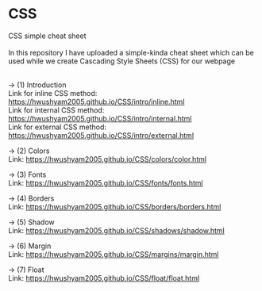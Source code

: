 # CSS
CSS simple cheat sheet
<br>
<br>
In this repository I have uploaded a simple-kinda cheat sheet which can be used while we create Cascading Style Sheets (CSS) for our webpage
<br>
<br>

-> (1) Introduction
<br>
Link for inline CSS method: https://hwushyam2005.github.io/CSS/intro/inline.html
<br>
Link for internal CSS method: https://hwushyam2005.github.io/CSS/intro/internal.html
<br>
Link for external CSS method: https://hwushyam2005.github.io/CSS/intro/external.html
<br>

-> (2) Colors
<br>
Link: https://hwushyam2005.github.io/CSS/colors/color.html
<br>

-> (3) Fonts
<br>
Link: https://hwushyam2005.github.io/CSS/fonts/fonts.html
<br>

-> (4) Borders
<br>
Link: https://hwushyam2005.github.io/CSS/borders/borders.html
<br>

-> (5) Shadow
<br>
Link: https://hwushyam2005.github.io/CSS/shadows/shadow.html
<br>

-> (6) Margin
<br>
Link: https://hwushyam2005.github.io/CSS/margins/margin.html
<br>

-> (7) Float
<br>
Link: https://hwushyam2005.github.io/CSS/float/float.html
<br>

